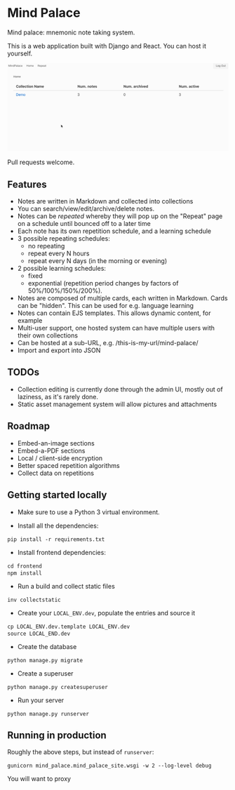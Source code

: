 # Mind Palace

Mind palace: mnemonic note taking system.

This is a web application built with Django and React. You can host it yourself.

![Screen Recording](mind-palace.gif)

Pull requests welcome.

## Features

* Notes are written in Markdown and collected into collections
* You can search/view/edit/archive/delete notes.
* Notes can be *repeated* whereby they will pop up on the "Repeat" page on a schedule until bounced off to a later time
* Each note has its own repetition schedule, and a learning schedule
* 3 possible repeating schedules:
   - no repeating
   - repeat every N hours
   - repeat every N days (in the morning or evening)
* 2 possible learning schedules:
   - fixed
   - exponential (repetition period changes by factors of 50%/100%/150%/200%).
* Notes are composed of multiple cards, each written in Markdown. Cards can be "hidden". This can be used for e.g.
  language learning
* Notes can contain EJS templates. This allows dynamic content, for example 
* Multi-user support, one hosted system can have multiple users with their own collections 
* Can be hosted at a sub-URL, e.g. /this-is-my-url/mind-palace/ 
* Import and export into JSON

## TODOs

* Collection editing is currently done through the admin UI, mostly out of laziness, as it's rarely done.
* Static asset management system will allow pictures and attachments

## Roadmap

* Embed-an-image sections
* Embed-a-PDF sections
* Local / client-side encryption
* Better spaced repetition algorithms
* Collect data on repetitions

## Getting started locally

* Make sure to use a Python 3 virtual environment.

* Install all the dependencies:

```
pip install -r requirements.txt
```

* Install frontend dependencies:

```
cd frontend
npm install
``` 

* Run a build and collect static files

```
inv collectstatic
```

* Create your `LOCAL_ENV.dev`, populate the entries and source it

```
cp LOCAL_ENV.dev.template LOCAL_ENV.dev
source LOCAL_END.dev
```

* Create the database 

```
python manage.py migrate
```

* Create a superuser

```
python manage.py createsuperuser
```

* Run your server

```
python manage.py runserver
```

## Running in production

Roughly the above steps, but instead of `runserver`:

```
gunicorn mind_palace.mind_palace_site.wsgi -w 2 --log-level debug
```

You will want to proxy 